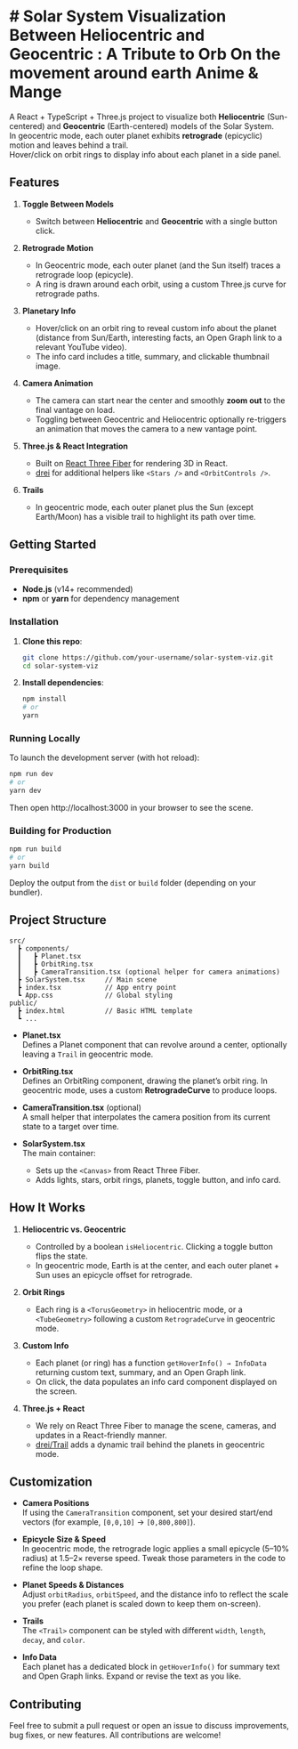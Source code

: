 # # Solar System Visualization Between **Heliocentric** and **Geocentric** : A Tribute to Orb On the movement around earth Anime & Mange

A React + TypeScript + Three.js project to visualize both **Heliocentric** (Sun-centered) and **Geocentric** (Earth-centered) models of the Solar System.  
In geocentric mode, each outer planet exhibits **retrograde** (epicyclic) motion and leaves behind a trail.  
Hover/click on orbit rings to display info about each planet in a side panel.  

## Features

1. **Toggle Between Models**  
   - Switch between **Heliocentric** and **Geocentric** with a single button click.

2. **Retrograde Motion**  
   - In Geocentric mode, each outer planet (and the Sun itself) traces a retrograde loop (epicycle).  
   - A ring is drawn around each orbit, using a custom Three.js curve for retrograde paths.

3. **Planetary Info**  
   - Hover/click on an orbit ring to reveal custom info about the planet (distance from Sun/Earth, interesting facts, an Open Graph link to a relevant YouTube video).  
   - The info card includes a title, summary, and clickable thumbnail image.

4. **Camera Animation**  
   - The camera can start near the center and smoothly **zoom out** to the final vantage on load.  
   - Toggling between Geocentric and Heliocentric optionally re-triggers an animation that moves the camera to a new vantage point.

5. **Three.js & React Integration**  
   - Built on [React Three Fiber](https://github.com/pmndrs/react-three-fiber) for rendering 3D in React.  
   - [drei](https://github.com/pmndrs/drei) for additional helpers like `<Stars />` and `<OrbitControls />`.

6. **Trails**  
   - In geocentric mode, each outer planet plus the Sun (except Earth/Moon) has a visible trail to highlight its path over time.

## Getting Started

### Prerequisites
- **Node.js** (v14+ recommended)  
- **npm** or **yarn** for dependency management

### Installation

1. **Clone this repo**:
   ```bash
   git clone https://github.com/your-username/solar-system-viz.git
   cd solar-system-viz
   ```
2. **Install dependencies**:
   ```bash
   npm install
   # or
   yarn
   ```

### Running Locally

To launch the development server (with hot reload):

```bash
npm run dev
# or
yarn dev
```

Then open http://localhost:3000 in your browser to see the scene.

### Building for Production

```bash
npm run build
# or
yarn build
```

Deploy the output from the `dist` or `build` folder (depending on your bundler).

## Project Structure

```
src/
  ┣ components/
  ┃   ┣ Planet.tsx
  ┃   ┣ OrbitRing.tsx
  ┃   ┣ CameraTransition.tsx (optional helper for camera animations)
  ┣ SolarSystem.tsx     // Main scene
  ┣ index.tsx           // App entry point
  ┗ App.css             // Global styling
public/
  ┣ index.html          // Basic HTML template
  ┗ ...
```

- **Planet.tsx**  
  Defines a Planet component that can revolve around a center, optionally leaving a `Trail` in geocentric mode.

- **OrbitRing.tsx**  
  Defines an OrbitRing component, drawing the planet’s orbit ring. In geocentric mode, uses a custom **RetrogradeCurve** to produce loops.

- **CameraTransition.tsx** (optional)  
  A small helper that interpolates the camera position from its current state to a target over time.  

- **SolarSystem.tsx**  
  The main container:
  - Sets up the `<Canvas>` from React Three Fiber.  
  - Adds lights, stars, orbit rings, planets, toggle button, and info card.

## How It Works

1. **Heliocentric vs. Geocentric**  
   - Controlled by a boolean `isHeliocentric`. Clicking a toggle button flips the state.  
   - In geocentric mode, Earth is at the center, and each outer planet + Sun uses an epicycle offset for retrograde.  

2. **Orbit Rings**  
   - Each ring is a `<TorusGeometry>` in heliocentric mode, or a `<TubeGeometry>` following a custom `RetrogradeCurve` in geocentric mode.

3. **Custom Info**  
   - Each planet (or ring) has a function `getHoverInfo() → InfoData` returning custom text, summary, and an Open Graph link.  
   - On click, the data populates an info card component displayed on the screen.

4. **Three.js + React**  
   - We rely on React Three Fiber to manage the scene, cameras, and updates in a React-friendly manner.  
   - [drei/Trail](https://github.com/pmndrs/drei#trail) adds a dynamic trail behind the planets in geocentric mode.

## Customization

- **Camera Positions**  
  If using the `CameraTransition` component, set your desired start/end vectors (for example, `[0,0,10]` → `[0,800,800]`).  

- **Epicycle Size & Speed**  
  In geocentric mode, the retrograde logic applies a small epicycle (5–10% radius) at 1.5–2× reverse speed. Tweak those parameters in the code to refine the loop shape.

- **Planet Speeds & Distances**  
  Adjust `orbitRadius`, `orbitSpeed`, and the distance info to reflect the scale you prefer (each planet is scaled down to keep them on-screen).

- **Trails**  
  The `<Trail>` component can be styled with different `width`, `length`, `decay`, and `color`.

- **Info Data**  
  Each planet has a dedicated block in `getHoverInfo()` for summary text and Open Graph links. Expand or revise the text as you like.

## Contributing

Feel free to submit a pull request or open an issue to discuss improvements, bug fixes, or new features. All contributions are welcome!